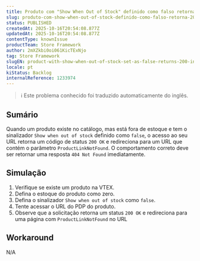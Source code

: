 ```yaml
---
title: Produto com "Show When Out of Stock" definido como falso retorna 200 em vez de 404
slug: produto-com-show-when-out-of-stock-definido-como-falso-retorna-200-em-vez-de-404
status: PUBLISHED
createdAt: 2025-10-16T20:54:08.877Z
updatedAt: 2025-10-16T20:54:08.877Z
contentType: knownIssue
productTeam: Store Framework
author: 2mXZkbi0oi061KicTExNjo
tag: Store Framework
slugEN: product-with-show-when-out-of-stock-set-as-false-returns-200-instead-of-404
locale: pt
kiStatus: Backlog
internalReference: 1233974
---
```


>ℹ️ Este problema conhecido foi traduzido automaticamente do inglês.

## Sumário


Quando um produto existe no catálogo, mas está fora de estoque e tem o sinalizador `Show when out of stock` definido como `false`, o acesso ao seu URL retorna um código de status `200 OK` e redireciona para um URL que contém o parâmetro `ProductLinkNotFound`. O comportamento correto deve ser retornar uma resposta `404 Not Found` imediatamente.
## Simulação




1. Verifique se existe um produto na VTEX.
2. Defina o estoque do produto como zero.
3. Defina o sinalizador `Show when out of stock` como `false`.
4. Tente acessar o URL do PDP do produto.
5. Observe que a solicitação retorna um status `200 OK` e redireciona para uma página com `ProductLinkNotFound` no URL
## Workaround


N/A



